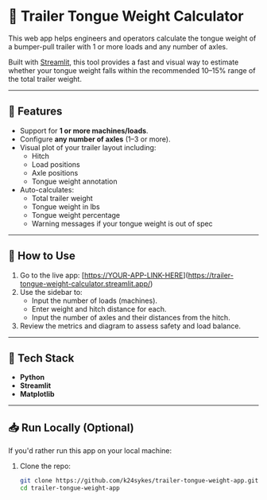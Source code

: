 # 🚛 Trailer Tongue Weight Calculator

This web app helps engineers and operators calculate the tongue weight of a bumper-pull trailer with 1 or more loads and any number of axles.

Built with [Streamlit](https://streamlit.io), this tool provides a fast and visual way to estimate whether your tongue weight falls within the recommended 10–15% range of the total trailer weight.

---

## 🔧 Features

- Support for **1 or more machines/loads**.
- Configure **any number of axles** (1–3 or more).
- Visual plot of your trailer layout including:
  - Hitch
  - Load positions
  - Axle positions
  - Tongue weight annotation
- Auto-calculates:
  - Total trailer weight
  - Tongue weight in lbs
  - Tongue weight percentage
  - Warning messages if your tongue weight is out of spec

---

## 🚀 How to Use

1. Go to the live app: [[https://YOUR-APP-LINK-HERE](https://YOUR-APP-LINK-HERE)](https://trailer-tongue-weight-calculator.streamlit.app/)
2. Use the sidebar to:
   - Input the number of loads (machines).
   - Enter weight and hitch distance for each.
   - Input the number of axles and their distances from the hitch.
3. Review the metrics and diagram to assess safety and load balance.

---

## 🧰 Tech Stack

- **Python**
- **Streamlit**
- **Matplotlib**

---

## 📥 Run Locally (Optional)

If you'd rather run this app on your local machine:

1. Clone the repo:

   ```bash
   git clone https://github.com/k24sykes/trailer-tongue-weight-app.git
   cd trailer-tongue-weight-app
